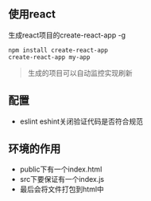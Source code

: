 ## 使用react

生成react项目的create-react-app -g
```
npm install create-react-app
create-react-app my-app
```
> 生成的项目可以自动监控实现刷新

## 配置

- eslint eshint关闭验证代码是否符合规范

## 环境的作用

- public下有一个index.html
- src下要保证有一个index.js
- 最后会将文件打包到html中
